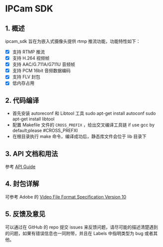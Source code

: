 # IPCam SDK

## 1. 概述

ipcam_sdk 旨在为嵌入式摄像头提供 rtmp 推流功能，功能特性如下：

- [x] 支持 RTMP 推流
- [x] 支持 H.264 视频帧
- [x] 支持 AAC/G.711A/G711U 音频帧
- [x] 支持 PCM 16bit 音频数据编码
- [x] 支持 FLV 封包
- [x] 低内存占用

## 2. 代码编译

- 首先安装 autoreconf 和 Libtool 工具
  sudo apt-get install autoconf
  sudo apt-get install libtool
- 配置 Makefile 文件的 `CROSS_PREFIX` ，给出交叉编译工具链
  if use gcc by default;please #CROSS_PREFXI
- 在根目录执行 make 命令，编译成功后，静态库文件会位于 lib 目录下

## 3. API 文档和用法

参考 [API Guide](docs/api.md)

## 4. 封包详解

可参考 Adobe 的 [Video File Format Specification Version 10](http://www.adobe.com/content/dam/Adobe/en/devnet/flv/pdfs/video_file_format_spec_v10.pdf)

## 5. 反馈及意见

可以通过在 GitHub 的 repo 提交 issues 来反馈问题，请尽可能的描述清楚遇到的问题，如果有错误信息也一同附带，并且在 Labels 中指明类型为 bug 或者其他。

